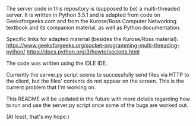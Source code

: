 The server code in this repository is (supposed to be) a multi-threaded server. It is written in Python 3.5.1
and is adapted from code on Geeksforgeeks.com and from the Kurose/Ross Computer Networking textbook and its companion material,
as well as Python documentation.

Specific links for adapted material (besides the Kurose/Ross material): 
https://www.geeksforgeeks.org/socket-programming-multi-threading-python/
https://docs.python.org/3/howto/sockets.html

The code was written using the IDLE IDE. 

Currently the server.py script seems to successfully send files via HTTP to the client, but the files' contents do not appear on
the screen. This is the current problem that I'm working on. 

This README will be updated in the future with more details regarding how to run and use the server.py script once some of the bugs
are worked out. 

(At least, that's my hope.)
